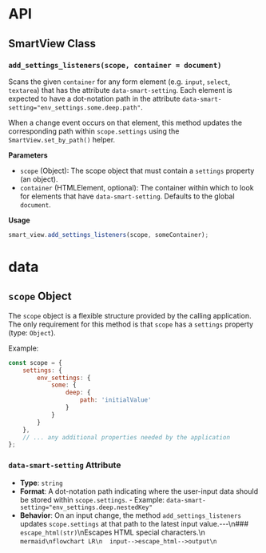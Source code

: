 # API

## SmartView Class
### `add_settings_listeners(scope, container = document)`

Scans the given `container` for any form element (e.g. `input`, `select`, `textarea`) that has the attribute `data-smart-setting`. Each element is expected to have a dot-notation path in the attribute `data-smart-setting="env_settings.some.deep.path"`.

When a change event occurs on that element, this method updates the corresponding path within `scope.settings` using the `SmartView.set_by_path()` helper.

**Parameters**

- `scope` (Object): The scope object that must contain a `settings` property (an object).  
- `container` (HTMLElement, optional): The container within which to look for elements that have `data-smart-setting`. Defaults to the global `document`.

**Usage**

```js
smart_view.add_settings_listeners(scope, someContainer);
```

# data

## `scope` Object

The `scope` object is a flexible structure provided by the calling application. The only requirement for this method is that `scope` has a `settings` property (type: `Object`).

Example:

```js
const scope = {
	settings: {
		env_settings: {
			some: {
				deep: {
					path: 'initialValue'
				}
			}
		}
	},
	// ... any additional properties needed by the application
};
```
### `data-smart-setting` Attribute

- **Type**: `string`
- **Format**: A dot-notation path indicating where the user-input data should be stored within `scope.settings`.
		- Example: `data-smart-setting="env_settings.deep.nestedKey"`
- **Behavior**: On an input change, the method `add_settings_listeners` updates `scope.settings` at that path to the latest input value.---\n### `escape_html(str)`\nEscapes HTML special characters.\n
```mermaid\nflowchart LR\n  input-->escape_html-->output\n```
